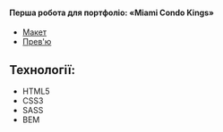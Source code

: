 #### Перша робота для портфоліо: «Miami Condo Kings»

  - [Макет](https://www.figma.com/file/nHz8bflIwJaWP3P99vKTH5/miami_home_new?node-id=0%3A2)
  - [Прев'ю](https://Dead-TR.github.io/layout_miami/)

## Технології:
  - HTML5
  - CSS3
  - SASS
  - BEM